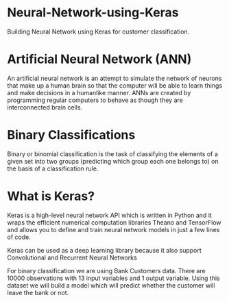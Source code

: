 # Neural-Network-using-Keras
Building Neural Network using Keras for customer classification.

# Artificial Neural Network (ANN)
An artificial neural network is an attempt to simulate the network of neurons that make up a human brain so that the computer will be able to learn things and make decisions in a humanlike manner. ANNs are created by programming regular computers to behave as though they are interconnected brain cells.

# Binary Classifications
Binary or binomial classification is the task of classifying the elements of a given set into two groups (predicting which group each one belongs to) on the basis of a classification rule.

# What is Keras?
Keras is a high-level neural network API which is written in Python and it wraps the efficient numerical computation libraries Theano and TensorFlow and allows you to define and train neural network models in just a few lines of code.

Keras can be used as a deep learning library because it also support Convolutional and Recurrent Neural Networks

For binary classification we are using Bank Customers data.
There are 10000 observations with 13 input variables and 1 output variable. Using this dataset we will build a model which will predict whether the customer will leave the bank or not.


